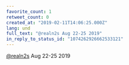 ```yaml
---
favorite_count: 1
retweet_count: 0
created_at: "2019-02-11T14:06:25.000Z"
lang: und
full_text: "@realn2s Aug 22-25 2019"
in_reply_to_status_id: "1074262926662533121"
---
```


[@realn2s](https://twitter.com/realn2s) Aug 22-25 2019
